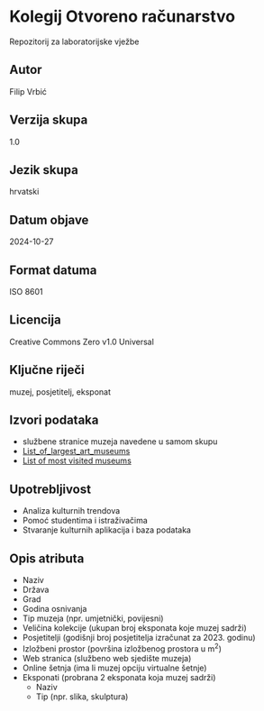 # Kolegij Otvoreno računarstvo
Repozitorij za laboratorijske vježbe
## Autor
Filip Vrbić
## Verzija skupa
1.0
## Jezik skupa
hrvatski
## Datum objave
2024-10-27
## Format datuma
ISO 8601
## Licencija
Creative Commons Zero v1.0 Universal
## Ključne riječi
muzej, posjetitelj, eksponat
## Izvori podataka
- službene stranice muzeja navedene u samom skupu
- [List_of_largest_art_museums](https://en.wikipedia.org/wiki/List_of_largest_art_museums)
- [List of most visited museums](https://en.wikipedia.org/wiki/List_of_most-visited_museums)
## Upotrebljivost
- Analiza kulturnih trendova
- Pomoć studentima i istraživačima
- Stvaranje kulturnih aplikacija i baza podataka
## Opis atributa
- Naziv
- Država
- Grad
- Godina osnivanja
- Tip muzeja (npr. umjetnički, povijesni)
- Veličina kolekcije (ukupan broj eksponata koje muzej sadrži)
- Posjetitelji (godišnji broj posjetitelja izračunat za 2023. godinu)
- Izložbeni prostor (površina izložbenog prostora u m<sup>2</sup>)
- Web stranica (službeno web sjedište muzeja)
- Online šetnja (ima li muzej opciju virtualne šetnje)
- Eksponati (probrana 2 eksponata koja muzej sadrži)
    - Naziv
    - Tip (npr. slika, skulptura)




